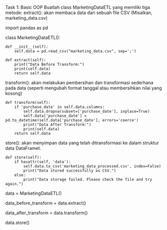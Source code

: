 Task 1:
Basic OOP
Buatlah class MarketingDataETL yang memiliki tiga metode:
extract(): akan membaca data dari sebuah file CSV (Misalkan, marketing_data.csv)

import pandas as pd

class MarketingDataETL():

    def __init__(self):
        self.data = pd.read_csv("marketing_data.csv", sep=';')

    def extract(self):
        print("Data Before Transform:")
        print(self.data)
        return self.data
transform(): akan melakukan pembersihan dan transformasi sederhana pada data (seperti mengubah format tanggal atau membersihkan nilai yang kosong)

    def transform(self):
        if 'purchase_date' in self.data.columns:
            self.data.dropna(subset=['purchase_date'], inplace=True)
            self.data['purchase_date'] = pd.to_datetime(self.data['purchase_date'], errors='coerce')
            print("Data After Transform:")
            print(self.data)
        return self.data
        
store(): akan menyimpan data yang telah ditransformasi ke dalam struktur data DataFramet.





    def store(self):
        if hasattr(self, 'data'):
            self.data.to_csv('marketing_data_processed.csv', index=False)
            print("Data stored successfully as CSV.")
        else:
            print("Data storage failed. Please check the file and try again.")

data = MarketingDataETL()

data_before_transform = data.extract()

data_after_transform = data.transform()

data.store()
